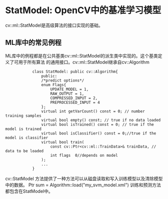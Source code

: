 # StatModel: OpenCV中的基准学习模型

cv::ml::StatModel是高级算法的接口实现的基础。

## ML库中的常见例程
ML库中的例程都是在公共基类cv::ml::StatModel的派生类中实现的。这个基类定义了可用于所有算法
的通用接口。cv::ml::StatModel继承自cv::Algorithm

				class StatModel: public cv::Algorithm{
					public:
					/*predict options*/
					enum Flags{
						UPDATE_MODEL = 1,
						RAW_OUTPUT = 1,
						COMPRESSED_INPUT = 2,
						PREPROCESSED_INPUT = 4
					};
					virtual int getVarCount() const = 0; // number training samples
					virtual bool empty() const; // true if no data loaded
					virtual bool isTrained() const = 0; // true if the model is trained
					virtual bool isClassifier() const = 0;//true if the model is classifier
					virtual bool train(
						const cv::Ptr<cv::ml::TrainData>& trainData, // data to be loaded
						int flags  0//depends on model 
					);
					...
				}


cv::StatModel 方法提供了一种方法可以从磁盘读取和写入训练模型以及清除模型中的数据。
Ptr<SVM> sum = Algorithm::load<SVM>("my_svm_model.xml")
训练和预测方法都包含在StatModel中。